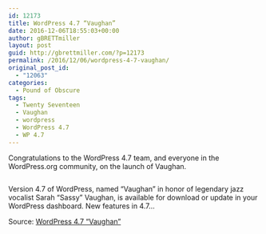 ```yaml
---
id: 12173
title: WordPress 4.7 “Vaughan”
date: 2016-12-06T18:55:03+00:00
author: gBRETTmiller
layout: post
guid: http://gbrettmiller.com/?p=12173
permalink: /2016/12/06/wordpress-4-7-vaughan/
original_post_id:
  - "12063"
categories:
  - Pound of Obscure
tags:
  - Twenty Seventeen
  - Vaughan
  - wordpress
  - WordPress 4.7
  - WP 4.7
---
```

Congratulations to the WordPress 4.7 team, and everyone in the WordPress.org community, on the launch of Vaughan.

[<img class="alignnone size-full" src="https://i1.wp.com/167.99.231.190/wp-content/uploads/2016/12/wordpress-4-7-vaughan.png?w=640" alt="" data-recalc-dims="1" />](https://wordpress.org/news/2016/12/vaughan/)

Version 4.7 of WordPress, named “Vaughan” in honor of legendary jazz vocalist Sarah “Sassy” Vaughan, is available for download or update in your WordPress dashboard. New features in 4.7…



Source: [WordPress 4.7 “Vaughan”](https://wordpress.org/news/2016/12/vaughan/)